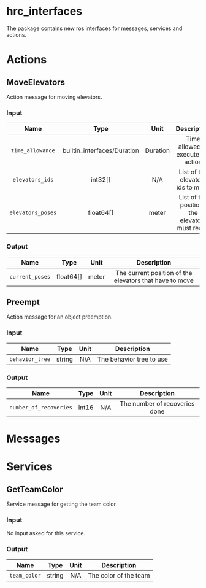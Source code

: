 # hrc_interfaces

The package contains new ros interfaces for messages, services and actions.

# Actions

## MoveElevators

Action message for moving elevators.

### Input

|       Name        |            Type             |   Unit   |                  Description                   |
|:-----------------:|:---------------------------:|:--------:|:----------------------------------------------:|
| `time_allowance`  | builtin_interfaces/Duration | Duration |       Time allowed to execute the action       |
|  `elevators_ids`  |           int32[]           |   N/A    |       List of the elevators ids to move        |
| `elevators_poses` |          float64[]          |  meter   | List of the positions the elevators must reach |

### Output

|      Name       |   Type    | Unit  |                       Description                       |
|:---------------:|:---------:|:-----:|:-------------------------------------------------------:|
| `current_poses` | float64[] | meter | The current position of the elevators that have to move |

## Preempt

Action message for an object preemption.

### Input

|      Name       |  Type  | Unit |       Description        |
|:---------------:|:------:|:----:|:------------------------:|
| `behavior_tree` | string | N/A  | The behavior tree to use |

### Output

|          Name          | Type  | Unit |          Description          |
|:----------------------:|:-----:|:----:|:-----------------------------:|
| `number_of_recoveries` | int16 | N/A  | The number of recoveries done |

# Messages

# Services

## GetTeamColor

Service message for getting the team color.

### Input

No input asked for this service.

### Output

|     Name     |  Type  | Unit |      Description      |
|:------------:|:------:|:----:|:---------------------:|
| `team_color` | string | N/A  | The color of the team |
